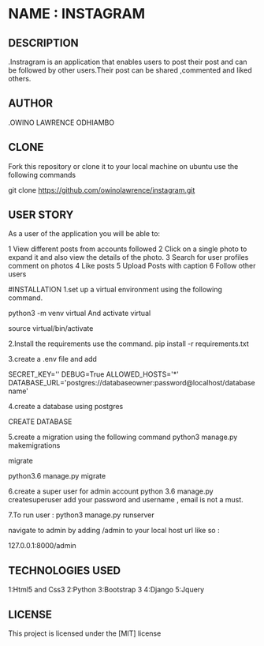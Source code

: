 # NAME : INSTAGRAM

## DESCRIPTION 
.Instragram is an application that enables users to post their post and can be followed by other users.Their post can be shared ,commented and liked others.


## AUTHOR
.OWINO LAWRENCE ODHIAMBO

## CLONE
Fork this repository or clone it to your local machine on ubuntu use the following commands

git clone https://github.com/owinolawrence/instagram.git

## USER STORY
As a user of the application you will be able to:

1 View different posts from accounts followed
2 Click on a single photo to expand it and also view the details of the photo.
3 Search for user profiles
comment on photos
4 Like posts
5 Upload Posts with caption
6 Follow other users


#INSTALLATION
1.set up a virtual environment using the following command.

python3 -m venv  virtual
And activate virtual

source virtual/bin/activate

2.Install the requirements use the command.
pip install -r requirements.txt

3.create a .env file and add

SECRET_KEY='<random-string>'
DEBUG=True
ALLOWED_HOSTS='*'
DATABASE_URL='postgres://databaseowner:password@localhost/databasename'

4.create a database using postgres

CREATE DATABASE <your-database-name>

5.create a migration using the following command
python3 manage.py makemigrations

migrate

python3.6 manage.py migrate

6.create a super user for admin account
python 3.6 manage.py createsuperuser
add your password and username , email is not a must.

7.To run user :
python3 manage.py runserver

navigate to admin by adding /admin to your local host url like so :

127.0.0.1:8000/admin

## TECHNOLOGIES USED
1:Html5 and Css3
2:Python
3:Bootstrap 3
4:Django
5:Jquery

## LICENSE
This project is licensed under the [MIT] license

